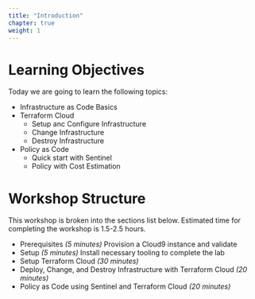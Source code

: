 ```yaml
---
title: "Introduction"
chapter: true
weight: 1
---
```


# Learning Objectives
Today we are going to learn the following topics:

- Infrastructure as Code Basics
- Terraform Cloud
  - Setup anc Configure Infrastructure
  - Change Infrastructure
  - Destroy Infrastructure
- Policy as Code
  - Quick start with Sentinel
  - Policy with Cost Estimation

# Workshop Structure

This workshop is broken into the sections list below.  Estimated time for completing the workshop is 1.5-2.5 hours.

- Prerequisites *(5 minutes)* Provision a Cloud9 instance and validate
- Setup *(5 minutes)* Install necessary tooling to complete the lab
- Setup Terraform Cloud *(30 minutes)*
- Deploy, Change, and Destroy Infrastructure with Terraform Cloud *(20 minutes)*
- Policy as Code using Sentinel and Terraform Cloud *(20 minutes)*